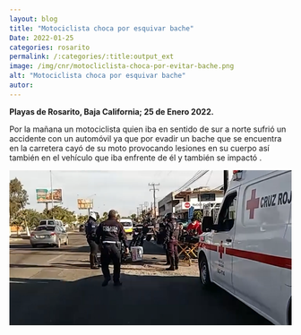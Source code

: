 ```yaml
---
layout: blog
title: "Motociclista choca por esquivar bache"
Date: 2022-01-25
categories: rosarito
permalink: /:categories/:title:output_ext
image: /img/cnr/motocliclista-choca-por-evitar-bache.png
alt: "Motociclista choca por esquivar bache"
autor:
---
```


**Playas de Rosarito, Baja California; 25 de Enero 2022.** 

Por la mañana un motociclista quien iba en sentido de sur a norte sufrió un accidente con un automóvil ya que por evadir un bache que se encuentra en la carretera cayó de su moto provocando lesiones en su cuerpo así también en el vehículo que iba enfrente de él y también se impactó . 

<div id="carouselExampleSlidesOnly" class="carousel slide" data-ride="carousel">
  <div class="carousel-inner">
    <div class="carousel-item active">
       <img class="d-block w-100" src="/img/cnr/motocliclista-choca-por-evitar-bache.png" loading="lazy"  alt="Motociclista choca por esquivar bache">
    </div>
  </div>
</div>